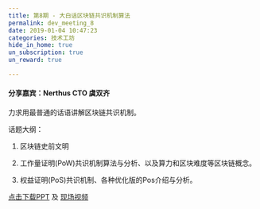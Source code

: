 ```yaml
---
title: 第8期 - 大白话区块链共识机制算法
permalink: dev_meeting_8
date: 2019-01-04 10:47:23
categories: 技术工坊
hide_in_home: true
un_subscription: true
un_reward: true

---
```


#### 分享嘉宾：Nerthus CTO 虞双齐



力求用最普通的话语讲解区块链共识机制。

话题大纲：

1. 区块链史前文明

2. 工作量证明(PoW)共识机制算法与分析、以及算力和区块难度等区块链概念。

3. 权益证明(PoS)共识机制、各种优化版的Pos介绍与分析。


[点击下载PPT](https://img.learnblockchain.cn/pdf/meetup_8.pdf) 及 [现场视频](https://m.qlchat.com/wechat/page/channel-intro?channelId=2000003201470300)
